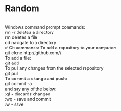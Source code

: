 # Random
<br/>
Windows command prompt commands:
<br/>
rm -r <dirpath> deletes a directory
<br/>
rm <dirpath> deletes a file
<br/>
cd <dirpath> navigate to a directory
<br/>
# Git commands:
To add a repository to your computer:
<br/>
git clone http://github.com/<username>/<repository>
<br/>
To add a file:
<br/>
git add <filename>
<br/>
To pull any changes from the selected repository:
<br/>
git pull
<br/>
To commit a change and push:
<br/>
git commit -a
<br/>
<type in the commit message press <esc> and say any of the below:
<br/>
:q! - discards changes
<br/>
:wq - save and commit
<br/>
:w - save
<br/>
